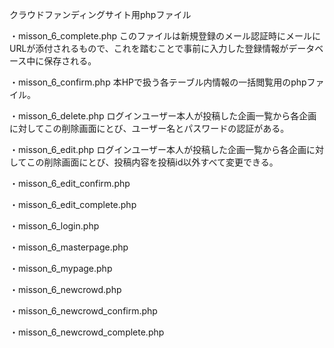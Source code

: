 クラウドファンディングサイト用phpファイル

・misson_6_complete.php
      このファイルは新規登録のメール認証時にメールにURLが添付されるもので、これを踏むことで事前に入力した登録情報がデータベース中に保存される。

・misson_6_confirm.php
      本HPで扱う各テーブル内情報の一括閲覧用のphpファイル。
      
・misson_6_delete.php
      ログインユーザー本人が投稿した企画一覧から各企画に対してこの削除画面にとび、ユーザー名とパスワードの認証がある。
      
・misson_6_edit.php
      ログインユーザー本人が投稿した企画一覧から各企画に対してこの削除画面にとび、投稿内容を投稿id以外すべて変更できる。
    
・misson_6_edit_confirm.php


・misson_6_edit_complete.php


・misson_6_login.php


・misson_6_masterpage.php


・misson_6_mypage.php



・misson_6_newcrowd.php



・misson_6_newcrowd_confirm.php



・misson_6_newcrowd_complete.php
